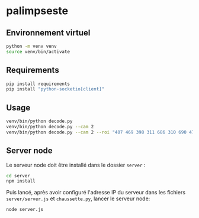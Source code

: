 # palimpseste

## Environnement virtuel

```bash
python -m venv venv
source venv/bin/activate
```

## Requirements
```bash
pip install requirements
pip install "python-socketio[client]"
```

## Usage
```bash
venv/bin/python decode.py
venv/bin/python decode.py --cam 2
venv/bin/python decode.py --cam 2 --roi "407 469 398 311 686 310 690 470"
```

## Server node
Le serveur node doit être installé dans le dossier `server` :
```bash
cd server
npm install
```

Puis lancé, après avoir configuré l'adresse IP du serveur dans les fichiers `server/server.js` et `chaussette.py`, lancer le serveur node:

```bash
node server.js
```
